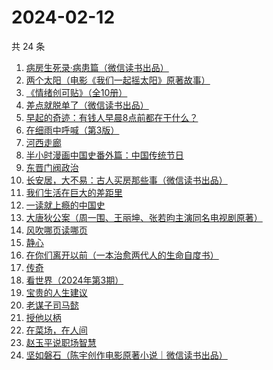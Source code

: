 # 2024-02-12

共 24 条

<!-- BEGIN WEREAD -->
<!-- 最后更新时间 2024-02-12 10:14:49 +0800 -->
1. [病房生死录·病患篇（微信读书出品）](https://weread.qq.com/web/bookDetail/23732ef0813ab8810g0134f0)
1. [两个太阳（电影《我们一起摇太阳》原著故事）](https://weread.qq.com/web/bookDetail/2bb32670813ab881bg014410)
1. [《情绪创可贴》（全10册）](https://weread.qq.com/web/bookDetail/957327b0813ab7027g010fa0)
1. [差点就脱单了（微信读书出品）](https://weread.qq.com/web/bookDetail/da332870813ab8849g01358c)
1. [早起的奇迹：有钱人早晨8点前都在干什么？](https://weread.qq.com/web/bookDetail/0bb32090813ab7e9eg011a71)
1. [在细雨中呼喊（第3版）](https://weread.qq.com/web/bookDetail/801324d05cbba380129b0a1)
1. [河西走廊](https://weread.qq.com/web/bookDetail/de932a80813ab881eg014870)
1. [半小时漫画中国史番外篇：中国传统节日](https://weread.qq.com/web/bookDetail/b4132bb0719db176b41f10e)
1. [东晋门阀政治](https://weread.qq.com/web/bookDetail/f5232ea0813ab844ag016fa0)
1. [长安居，大不易：古人买房那些事（微信读书出品）](https://weread.qq.com/web/bookDetail/3e232bb0813ab882eg0178b9)
1. [我们生活在巨大的差距里](https://weread.qq.com/web/bookDetail/286329405b40f728668c477)
1. [一读就上瘾的中国史](https://weread.qq.com/web/bookDetail/8ac32ef0720f5b4c8ac9ad3)
1. [大唐狄公案（周一围、王丽坤、张若昀主演同名电视剧原著）](https://weread.qq.com/web/bookDetail/1ac32f70813ab789bg014cf9)
1. [风吹哪页读哪页](https://weread.qq.com/web/bookDetail/e53328e0813ab84e1g016bd3)
1. [静心](https://weread.qq.com/web/bookDetail/57c321105cfa9357c349702)
1. [在你们离开以前（一本治愈两代人的生命自度书）](https://weread.qq.com/web/bookDetail/0f932d407269050c0f98e2c)
1. [传奇](https://weread.qq.com/web/bookDetail/89532630813ab779fg011515)
1. [看世界（2024年第3期）](https://weread.qq.com/web/bookDetail/a8832940813ab886dg012158)
1. [宝贵的人生建议](https://weread.qq.com/web/bookDetail/a2c32190813ab822fg014a9a)
1. [老谋子司马懿](https://weread.qq.com/web/bookDetail/32432960813ab7371g0164e6)
1. [授他以柄](https://weread.qq.com/web/bookDetail/579323b0813ab7d6ag0128ad)
1. [在菜场，在人间](https://weread.qq.com/web/bookDetail/0cc327a0813ab8796g015cb0)
1. [赵玉平说职场智慧](https://weread.qq.com/web/bookDetail/8d832280813ab72bbg017413)
1. [坚如磐石（陈宇创作电影原著小说｜微信读书出品）](https://weread.qq.com/web/bookDetail/b3432ab0813ab87e0g018931)
<!-- END WEREAD -->